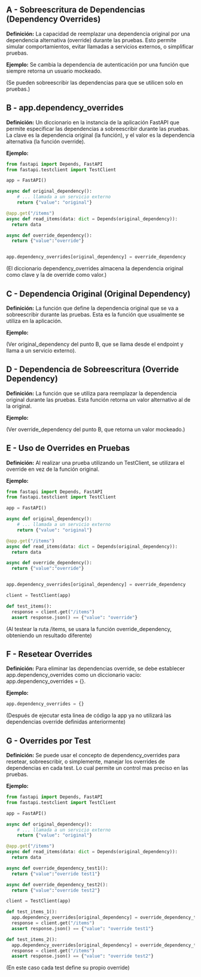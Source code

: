## A - Sobreescritura de Dependencias (Dependency Overrides)

**Definición:** La capacidad de reemplazar una dependencia original por una dependencia alternativa (override) durante las pruebas. Esto permite simular comportamientos, evitar llamadas a servicios externos, o simplificar pruebas.

**Ejemplo:** Se cambia la dependencia de autenticación por una función que siempre retorna un usuario mockeado.

(Se pueden sobreescribir las dependencias para que se utilicen solo en pruebas.)

## B - app.dependency_overrides

**Definición:** Un diccionario en la instancia de la aplicación FastAPI que permite especificar las dependencias a sobreescribir durante las pruebas. La clave es la dependencia original (la función), y el valor es la dependencia alternativa (la función override).

**Ejemplo:**

```Python
from fastapi import Depends, FastAPI
from fastapi.testclient import TestClient

app = FastAPI()

async def original_dependency():
    # ... llamada a un servicio externo
    return {"value": "original"}

@app.get("/items")
async def read_items(data: dict = Depends(original_dependency)):
  return data

async def override_dependency():
  return {"value":"override"}


app.dependency_overrides[original_dependency] = override_dependency
```

(El diccionario dependency_overrides almacena la dependencia original como clave y la de override como valor.)

## C - Dependencia Original (Original Dependency)

**Definición:** La función que define la dependencia original que se va a sobreescribir durante las pruebas. Esta es la función que usualmente se utiliza en la aplicación.

**Ejemplo:**

(Ver original_dependency del punto B, que se llama desde el endpoint y llama a un servicio externo).

## D - Dependencia de Sobreescritura (Override Dependency)

**Definición:** La función que se utiliza para reemplazar la dependencia original durante las pruebas. Esta función retorna un valor alternativo al de la original.

**Ejemplo:**

(Ver override_dependency del punto B, que retorna un valor mockeado.)

## E - Uso de Overrides en Pruebas

**Definición:** Al realizar una prueba utilizando un TestClient, se utilizara el override en vez de la función original.

**Ejemplo:**

```Python
from fastapi import Depends, FastAPI
from fastapi.testclient import TestClient

app = FastAPI()

async def original_dependency():
    # ... llamada a un servicio externo
    return {"value": "original"}

@app.get("/items")
async def read_items(data: dict = Depends(original_dependency)):
  return data

async def override_dependency():
  return {"value":"override"}


app.dependency_overrides[original_dependency] = override_dependency

client = TestClient(app)

def test_items():
  response = client.get("/items")
  assert response.json() == {"value": "override"}
```

(Al testear la ruta /items, se usara la función override_dependency, obteniendo un resultado diferente)

## F - Resetear Overrides

**Definición:** Para eliminar las dependencias override, se debe establecer app.dependency_overrides como un diccionario vacío: app.dependency_overrides = {}.

**Ejemplo:**

```Python
app.dependency_overrides = {}
```

(Después de ejecutar esta linea de código la app ya no utilizará las dependencias override definidas anteriormente)

## G - Overrides por Test

**Definición:** Se puede usar el concepto de dependency_overrides para resetear, sobreescribir, o simplemente, manejar los overrides de dependencias en cada test. Lo cual permite un control mas preciso en las pruebas.

**Ejemplo:**

```Python
from fastapi import Depends, FastAPI
from fastapi.testclient import TestClient

app = FastAPI()

async def original_dependency():
    # ... llamada a un servicio externo
    return {"value": "original"}

@app.get("/items")
async def read_items(data: dict = Depends(original_dependency)):
  return data

async def override_dependency_test1():
  return {"value":"override test1"}

async def override_dependency_test2():
  return {"value":"override test2"}

client = TestClient(app)

def test_items_1():
  app.dependency_overrides[original_dependency] = override_dependency_test1
  response = client.get("/items")
  assert response.json() == {"value": "override test1"}

def test_items_2():
  app.dependency_overrides[original_dependency] = override_dependency_test2
  response = client.get("/items")
  assert response.json() == {"value": "override test2"}
```

(En este caso cada test define su propio override)
